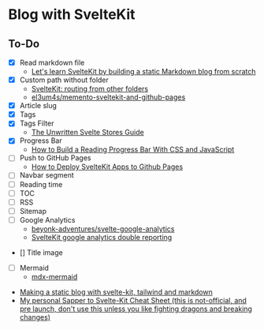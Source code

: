 # Blog with SvelteKit

## To-Do

- [x] Read markdown file
  - [Let's learn SvelteKit by building a static Markdown blog from scratch](https://joshcollinsworth.com/blog/build-static-sveltekit-markdown-blog)
- [x] Custom path without folder
  - [SvelteKit: routing from other folders](https://blog.stranianelli.com/sveltekit-routing-from-other-folders-english/)
  - [el3um4s/memento-sveltekit-and-github-pages](https://github.com/el3um4s/memento-sveltekit-and-github-pages)
- [x] Article slug
- [x] Tags
- [x] Tags Filter
  - [The Unwritten Svelte Stores Guide](https://dev.to/jdgamble555/the-unwritten-svelte-stores-guide-47la)
- [x] Progress Bar
  - [How to Build a Reading Progress Bar With CSS and JavaScript](https://webdesign.tutsplus.com/tutorials/reading-progress-bar-css-javascript--cms-36635)
- [ ] Push to GitHub Pages
  - [How to Deploy SvelteKit Apps to Github Pages](https://sveltesaas.com/articles/sveltekit-github-pages-guide/)
- [ ] Navbar segment
- [ ] Reading time
- [ ] TOC
- [ ] RSS
- [ ] Sitemap
- [ ] Google Analytics
  - [beyonk-adventures/svelte-google-analytics](https://github.com/beyonk-adventures/svelte-google-analytics)
  - [SvelteKit google analytics double reporting](https://stackoverflow.com/questions/71861393/sveltekit-google-analytics-double-reporting)
- [] Title image
- [ ] Mermaid
  - [mdx-mermaid](https://sjwall.github.io/mdx-mermaid/)
- [Making a static blog with svelte-kit, tailwind and markdown](https://megzari.com/blog/about_this_site/)
- [My personal Sapper to Svelte-Kit Cheat Sheet (this is not-official, and pre launch, don't use this unless you like fighting dragons and breaking changes)](https://gist.github.com/acoyfellow/a94f020245d4bfcd4c5d9ddc8f86a98a)
